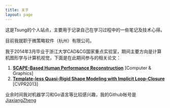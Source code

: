 ```yaml
---
title: 关于
layout: page
---
```


这是Tsung的个人站点，主要用于记录自己在学习过程中的一些笔记及技术心得。

目前我就职于微策略软件（杭州）有限公司。

我于2014年3月毕业于浙江大学CAD&CG国家重点实验室，期间主要方向是计算机图形学与计算机视觉，下面是在此期间参与的相关论文：

1. [**SCAPE-Based Human Performance Reconstruction**](http://www.sciencedirect.com/science/article/pii/S0097849313001647) [Computer & Graphics]
2. [**Template-less Quasi-Rigid Shape Modeling with Implicit Loop-Closure**](http://dl.acm.org/citation.cfm?id=2516165) [CVPR2013]

业余时间我对机器学习和Go语言等比较感兴趣，我的Github帐号是[JiaxiangZheng](https://github.com/JiaxiangZheng)


